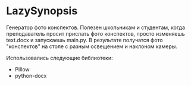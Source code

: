 # LazySynopsis
Генератор фото конспектов. 
Полезен школьникам и студентам, когда преподаватель просит прислать фото конспектов, просто изменяешь text.docx и запускаешь main.py. 
В результате получатся фото "конспектов" на столе с разным освещением и наклоном камеры. 

Использовались следующие библиотеки:
- Pillow 
- python-docx

